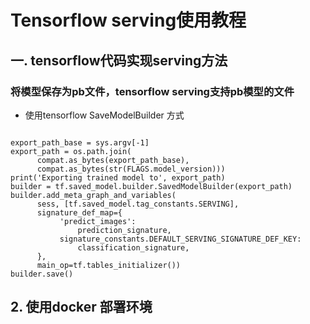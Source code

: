 

# Tensorflow serving使用教程


## 一. tensorflow代码实现serving方法

### 将模型保存为pb文件，tensorflow serving支持pb模型的文件

* 使用tensorflow  SaveModelBuilder 方式

```

export_path_base = sys.argv[-1]
export_path = os.path.join(
      compat.as_bytes(export_path_base),
      compat.as_bytes(str(FLAGS.model_version)))
print('Exporting trained model to', export_path)
builder = tf.saved_model.builder.SavedModelBuilder(export_path)
builder.add_meta_graph_and_variables(
      sess, [tf.saved_model.tag_constants.SERVING],
      signature_def_map={
           'predict_images':
               prediction_signature,
           signature_constants.DEFAULT_SERVING_SIGNATURE_DEF_KEY:
               classification_signature,
      },
      main_op=tf.tables_initializer())
builder.save()
```



## 2. 使用docker 部署环境
